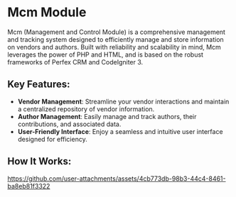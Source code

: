 
# Mcm Module

Mcm (Management and Control Module) is a comprehensive management and tracking system designed to efficiently manage and store information on vendors and authors. Built with reliability and scalability in mind, Mcm leverages the power of PHP and HTML, and is based on the robust frameworks of Perfex CRM and CodeIgniter 3.

## Key Features:
- **Vendor Management**: Streamline your vendor interactions and maintain a centralized repository of vendor information.
- **Author Management**: Easily manage and track authors, their contributions, and associated data.
- **User-Friendly Interface**: Enjoy a seamless and intuitive user interface designed for efficiency.

## How It Works:

https://github.com/user-attachments/assets/4cb773db-98b3-44c4-8461-ba8eb81f3322
